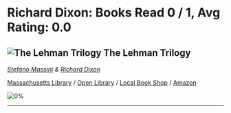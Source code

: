 # Richard Dixon:  Books Read 0 / 1, Avg Rating: 0.0 

## ![The Lehman Trilogy](https://covers.openlibrary.org/b/isbn/978-0062940445-M.jpg) The Lehman Trilogy
*[Stefano Massini](../authors/StefanoMassini) & [Richard Dixon](../authors/RichardDixon)*

[Massachusetts Library](https://library.minlib.net/search/i=9780062940445) / [Open Library](https://openlibrary.org/isbn/9780062940445) / [Local Book Shop](https://bookshop.org/book/9780062940445) / [Amazon](https://amazon.com/dp/0062940449)

![0%](https://progress-bar.dev/0) 



---
